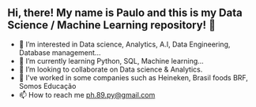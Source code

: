 ## Hi, there! My name is Paulo and this is my Data Science / Machine Learning repository! 👋
- 👀 I’m interested in Data science, Analytics, A.I, Data Engineering, Database management...
- 🌱 I’m currently learning Python, SQL, Machine learning...
- 💞️ I’m looking to collaborate on Data science & Analytics. 
- 👔 I've worked in some companies such as Heineken, Brasil foods BRF, Somos Educação 
- 📫 How to reach me ph.89.py@gmail.com
 
<!---
phrep/phrep is a ✨ special ✨ repository because its `README.md` (this file) appears on your GitHub profile.
You can click the Preview link to take a look at your changes.
- 😄 Pronouns: ...
- ⚡ Fun fact: ... --->
